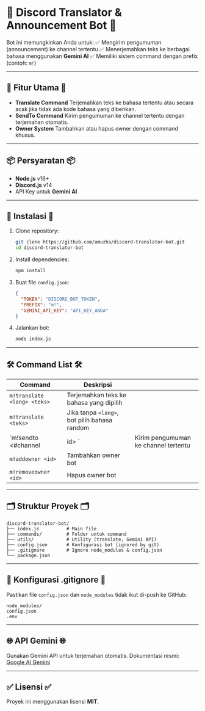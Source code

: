 # 📢 Discord Translator & Announcement Bot 📢

Bot ini memungkinkan Anda untuk:
✅ Mengirim pengumuman (announcement) ke channel tertentu
✅ Menerjemahkan teks ke berbagai bahasa menggunakan **Gemini AI**
✅ Memiliki sistem command dengan prefix (contoh: `m!`)

---

## 🚀 Fitur Utama 🚀

* **Translate Command**
  Terjemahkan teks ke bahasa tertentu atau secara acak jika tidak ada kode bahasa yang diberikan.
* **SendTo Command**
  Kirim pengumuman ke channel tertentu dengan terjemahan otomatis.
* **Owner System**
  Tambahkan atau hapus owner dengan command khusus.

---

## 📦 Persyaratan 📦

* **Node.js** v16+
* **Discord.js** v14
* API Key untuk **Gemini AI**

---

## 🔧 Instalasi 🔧

1. Clone repository:

   ```bash
   git clone https://github.com/amuzha/discord-translator-bot.git
   cd discord-translator-bot
   ```

2. Install dependencies:

   ```bash
   npm install
   ```

3. Buat file `config.json`:

   ```json
   {
     "TOKEN": "DISCORD_BOT_TOKEN",
     "PREFIX": "m!",
     "GEMINI_API_KEY": "API_KEY_ANDA"
   }
   ```

4. Jalankan bot:

   ```bash
   node index.js
   ```

---

## 🛠️ Command List 🛠️

| Command                     | Deskripsi                                    |                                      |
| --------------------------- | -------------------------------------------- | ------------------------------------ |
| `m!translate <lang> <teks>` | Terjemahkan teks ke bahasa yang dipilih      |                                      |
| `m!translate <teks>`        | Jika tanpa `<lang>`, bot pilih bahasa random |                                      |
| \`m!sendto <#channel        | id> <lang> <teks>\`                          | Kirim pengumuman ke channel tertentu |
| `m!addowner <id>`           | Tambahkan owner bot                          |                                      |
| `m!removeowner <id>`        | Hapus owner bot                              |                                      |

---

## 🗂️ Struktur Proyek 🗂️

```
discord-translator-bot/
├── index.js          # Main file
├── commands/         # Folder untuk command
├── utils/            # Utility (translate, Gemini API)
├── config.json       # Konfigurasi bot (ignored by git)
├── .gitignore        # Ignore node_modules & config.json
└── package.json
```

---

## 🔐 Konfigurasi .gitignore 🔐

Pastikan file `config.json` dan `node_modules` tidak ikut di-push ke GitHub:

```
node_modules/
config.json
.env
```

---

## 🌐 API Gemini 🌐

Gunakan Gemini API untuk terjemahan otomatis.
Dokumentasi resmi: [Google AI Gemini](https://ai.google.dev/)

---

## ✅ Lisensi ✅

Proyek ini menggunakan lisensi **MIT**.
